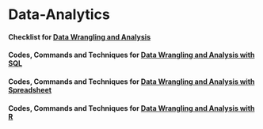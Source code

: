 # Data-Analytics
#### Checklist for [Data Wrangling and Analysis](https://github.com/Ahmet-Ozkaya/Data-Analytics/blob/main/Data%20Wrangling%20Checklist.md)
#### Codes, Commands and Techniques for [Data Wrangling and Analysis with SQL](https://github.com/Ahmet-Ozkaya/Data-Analytics/blob/main/Data%20Wrangling%20and%20Analysis%20with%20SQL.md)
#### Codes, Commands and Techniques for [Data Wrangling and Analysis with Spreadsheet](https://github.com/Ahmet-Ozkaya/Data-Analytics/blob/main/Data%20Wrangling%20and%20Analysis%20with%20Spreadsheet.md)
#### Codes, Commands and Techniques for [Data Wrangling and Analysis with R](https://rpubs.com/ahmet-ozkaya/984668) 
